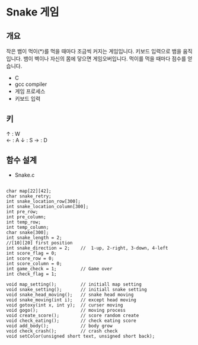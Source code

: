 # Snake 게임

개요
-------------
작은 뱀이 먹이(*)를 먹을 때마다 조금씩 커지는 게임입니다.
키보드 입력으로 뱀을 움직입니다.
뱀이 벽이나 자신의 몸에 닿으면 게임오버입니다.
먹이를 먹을 때마다 점수를 얻습니다.

+ C
+ gcc compiler
+ 게임 프로세스
+ 키보드 입력

키
-------------
↑ : W  
  ← : A
  ↓ : S
  → : D

함수 설계
-------------
+ Snake.c
<pre><code>
char map[22][42];
char snake_retry;
int snake_location_row[300];
int snake_location_column[300];
int pre_row;
int pre_column;
int temp_row;
int temp_column;
char snake[300];
int snake_length = 2;
//[10][20] first position
int snake_direction = 2;	//	1-up, 2-right, 3-down, 4-left
int score_flag = 0;
int score_row = 0;
int score_column = 0;
int game_check = 1;			// Game over
int check_flag = 1;			

void map_setting();			// initiall map setting
void snake_setting();		// initiall snake setting
void snake_head_moving();	// snake head moving
void snake_moving(int i);	// except head moving
void gotoxy(int x, int y);	// curser moving
void gogo();				// moving process
void create_score();		// score random create
void check_eating();		// check eating score
void add_body();			// body grow
void check_crash();			// crash check
void setColor(unsigned short text, unsigned short back);
</code></pre>

